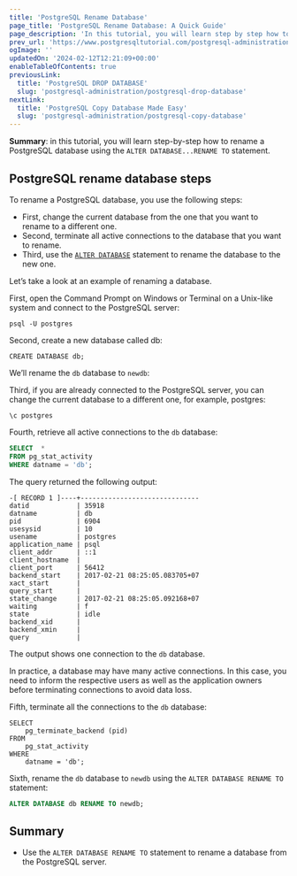 ```yaml
---
title: 'PostgreSQL Rename Database'
page_title: 'PostgreSQL Rename Database: A Quick Guide'
page_description: 'In this tutorial, you will learn step by step how to rename a PostgreSQL database by using the ALTER TABLE RENAME TO statement.'
prev_url: 'https://www.postgresqltutorial.com/postgresql-administration/postgresql-rename-database/'
ogImage: ''
updatedOn: '2024-02-12T12:21:09+00:00'
enableTableOfContents: true
previousLink:
  title: 'PostgreSQL DROP DATABASE'
  slug: 'postgresql-administration/postgresql-drop-database'
nextLink:
  title: 'PostgreSQL Copy Database Made Easy'
  slug: 'postgresql-administration/postgresql-copy-database'
---
```


**Summary**: in this tutorial, you will learn step\-by\-step how to rename a PostgreSQL database using the `ALTER DATABASE...RENAME TO` statement.

## PostgreSQL rename database steps

To rename a PostgreSQL database, you use the following steps:

- First, change the current database from the one that you want to rename to a different one.
- Second, terminate all active connections to the database that you want to rename.
- Third, use the [`ALTER DATABASE`](postgresql-alter-database) statement to rename the database to the new one.

Let’s take a look at an example of renaming a database.

First, open the Command Prompt on Windows or Terminal on a Unix\-like system and connect to the PostgreSQL server:

```sqlsql
psql -U postgres
```

Second, create a new database called db:

```
CREATE DATABASE db;
```

We’ll rename the `db` database to `newdb`:

Third, if you are already connected to the PostgreSQL server, you can change the current database to a different one, for example, postgres:

```
\c postgres
```

Fourth, retrieve all active connections to the `db` database:

```sql
SELECT  *
FROM pg_stat_activity
WHERE datname = 'db';
```

The query returned the following output:

```shell
-[ RECORD 1 ]----+------------------------------
datid            | 35918
datname          | db
pid              | 6904
usesysid         | 10
usename          | postgres
application_name | psql
client_addr      | ::1
client_hostname  |
client_port      | 56412
backend_start    | 2017-02-21 08:25:05.083705+07
xact_start       |
query_start      |
state_change     | 2017-02-21 08:25:05.092168+07
waiting          | f
state            | idle
backend_xid      |
backend_xmin     |
query            |

```

The output shows one connection to the `db` database.

In practice, a database may have many active connections. In this case, you need to inform the respective users as well as the application owners before terminating connections to avoid data loss.

Fifth, terminate all the connections to the `db` database:

```
SELECT
    pg_terminate_backend (pid)
FROM
    pg_stat_activity
WHERE
    datname = 'db';
```

Sixth, rename the `db` database to `newdb` using the `ALTER DATABASE RENAME TO` statement:

```sql
ALTER DATABASE db RENAME TO newdb;
```

## Summary

- Use the `ALTER DATABASE RENAME TO` statement to rename a database from the PostgreSQL server.
